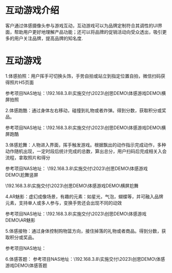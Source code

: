 # 互动游戏介绍
客户通过体感摄像头参与游戏互动，互动游戏可以为品牌定制符合其调性的UI界面，帮助用户更好地理解产品功能；还可以将品牌的促销活动向受众透出，吸引更多的用户关注品牌，提高品牌的知名度.


# 互动游戏

1.体感拍照：用户挥手可切换头饰，手势自拍或站立到指定位置自拍，微信扫码获得照片H5页面

参考项目NAS地址：\\192.168.3.8\实施交付\2023\创思DEMO\体感游戏DEMO\横屏拍照           

2.体感跑酷：通过身体左右移动，碰撞到礼物或者炸弹。得到分数，获取积分或奖品。

参考项目NAS地址：\\192.168.3.8\实施交付\2023\创思DEMO\体感游戏DEMO\横屏跑酷

3.体感尬舞：人物进入界面，挥手触发游戏。根据飘出的动作指示完成动作，多种动作随机出现，一定时段后统计完成的总数，算出总分，用户扫码后完成相关入会流程，拿取照片和得分

参考项目NAS地址：
\\192.168.3.8\实施交付\2023\创思DEMO\体感游戏DEMO\尬舞竖屏   

\\192.168.3.8\实施交付\2023\创思DEMO\体感游戏DEMO\横屏尬舞

4.AR魅影：虚幻成像场景，有趣的元素：如星光，气泡，蝴蝶等，并可融入品牌元素，支持单人或多人参与，变换手势还会出现不同的动效

参考项目NAS地址：\\192.168.3.8\实施交付\2023\创思DEMO\体感游戏DEMO\AR魅影 

5.体感接物：通过身体控制购物篮方向，接住掉落的礼物或者商品。得到分数，获取积分或奖品。

参考项目NAS地址：   


6.体感答题：
参考项目NAS地址：\\192.168.3.8\实施交付\2023\创思DEMO\体感游戏DEMO\体感答题



